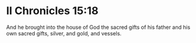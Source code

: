 # II Chronicles 15:18

And he brought into the house of God the sacred gifts of his father and his own sacred gifts, silver, and gold, and vessels.
